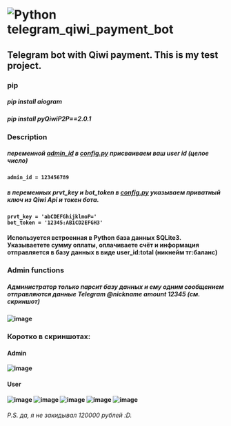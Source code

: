 # ![Python](https://img.shields.io/badge/python-3670A0?style=for-the-badge&logo=python&logoColor=ffdd54) telegram_qiwi_payment_bot

Telegram bot with Qiwi payment. This is my test project.
--------------------------
### <b>pip<b>
##### pip install aiogram
##### pip install pyQiwiP2P==2.0.1

### <b>Description<b>
##### переменной [admin_id](]https://github.com/gest0rbn/telegram_qiwi_payment_bot/blob/main/config.py#:~:text=%2712345%3AAB1CD2EFGH3%27-,admin_id) в [config.py](https://github.com/gest0rbn/telegram_qiwi_payment_bot/blob/main/config.py) присваиваем ваш user id (целое число)
    admin_id = 123456789
##### в переменных <b>prvt_key<b> и <b>bot_token<b> в [config.py](https://github.com/gest0rbn/telegram_qiwi_payment_bot/blob/main/config.py) указываем приватный ключ из Qiwi Api и токен бота.
    prvt_key = 'abCDEFGhijklmoP='
    bot_token = '12345:AB1CD2EFGH3'

#### Используется встроенная в Python база данных SQLite3. Указываетете сумму оплаты, оплачиваете счёт и информация отправляется в базу данных в виде user_id:total (никнейм тг:баланс)

### Admin functions
##### Администратор только парсит базу данных и ему одним сообщением отправляются данные Telegram @nickname amount 12345 (см. скриншот)
![image](https://user-images.githubusercontent.com/66784042/178778128-f2e85e53-5cc1-42ca-bc29-504aaa6f952d.png)
    
### Коротко в скриншотах:
#### Admin
![image](https://user-images.githubusercontent.com/66784042/178778565-e3f6589a-57ed-4cee-9f35-1e565e76d19a.png)
#### User
![image](https://user-images.githubusercontent.com/66784042/178778463-e8408bce-5183-4150-b155-c76325875516.png)
![image](https://user-images.githubusercontent.com/66784042/178778490-d375261e-0e6c-40b3-8004-6fc9e2e4806b.png)
![image](https://user-images.githubusercontent.com/66784042/178778749-a39df357-f1bb-49a6-91ea-89f883b00493.png)
![image](https://user-images.githubusercontent.com/66784042/178778855-f1126844-cb3a-4f49-922e-92ffb22fbbe5.png)
![image](https://user-images.githubusercontent.com/66784042/178778996-c38fed07-e572-4476-b23f-50223626c68a.png)
###### P.S. да, я не закидывал 120000 рублей :D.
